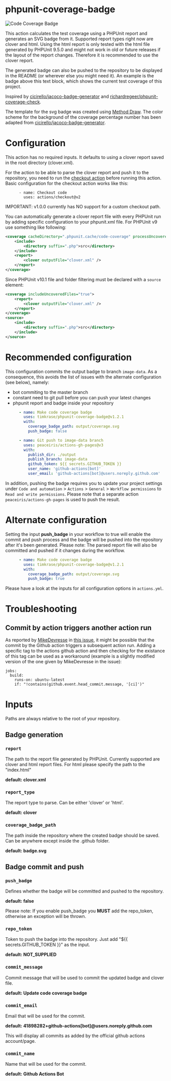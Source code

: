 # phpunit-coverage-badge

![Code Coverage Badge](./badge.svg) 

This action calculates the test coverage using a PHPUnit report and generates an SVG badge from it. Supported report types right now are clover and html. Using the html report is only tested with the html file generated by PHPUnit 9.5.0 and might not work in old or future releases if the layout of the report changes. Therefore it is recommended to use the clover report.

The generated badge can also be pushed to the repository to be displayed in the README (or wherever else you might need it).
An example is the badge above this text block, which shows the current test coverage of this project.

Inspired by [cicirello/jacoco-badge-generator](https://github.com/cicirello/jacoco-badge-generator) and [richardregeer/phpunit-coverage-check](https://github.com/richardregeer/phpunit-coverage-check).

The template for the svg badge was created using [Method Draw](http://github.com/duopixel/Method-Draw). The color scheme for the background of the coverage percentage number has been adapted from [cicirello/jacoco-badge-generator](https://github.com/cicirello/jacoco-badge-generator).

# Configuration
This action has no required inputs. It defaults to using a clover report saved in the root directory (clover.xml). 

For the action to be able to parse the clover report and push it to the repository, you need to run the [checkout action](https://github.com/actions/checkout) before running this action.
Basic configuration for the checkout action works like this:
```
      - name: Checkout code
        uses: actions/checkout@v2
```
IMPORTANT: v1.0.0 currently has NO support for a custom checkout path.

You can automatically generate a clover report file with every PHPUnit run by adding specific configuration to your phpunit.xml file. For PHPUnit v9 use something like following:  
```xml
<coverage cacheDirectory=".phpunit.cache/code-coverage" processUncoveredFiles="true">
    <include>
        <directory suffix=".php">src</directory>
    </include>
    <report>
        <clover outputFile="clover.xml" />
    </report>
</coverage>
```
Since PHPUnit v10.1 file and folder filtering must be declared with a `source` element:  
```xml
<coverage includeUncoveredFiles="true">
    <report>
        <clover outputFile="clover.xml" />
    </report>
</coverage>
<source>
    <include>
        <directory suffix=".php">src</directory>
    </include>
</source>
```

# Recommended configuration

This configuration commits the output badge to branch `image-data`. As a consequence, this avoids the list of issues with the alternate configuration (see below), namely:

- bot commiting to the master branch
- constant need to git pull before you can push your latest changes
- phpunit report and badge inside your repository

```yml
      - name: Make code coverage badge
        uses: timkrase/phpunit-coverage-badge@v1.2.1
        with:
          coverage_badge_path: output/coverage.svg
          push_badge: false

      - name: Git push to image-data branch
        uses: peaceiris/actions-gh-pages@v3
        with:
          publish_dir: ./output
          publish_branch: image-data
          github_token: ${{ secrets.GITHUB_TOKEN }}
          user_name: 'github-actions[bot]'
          user_email: 'github-actions[bot]@users.noreply.github.com'
```

In addition, pushing the badge requires you to update your project settings under `Code and automation` > `Actions` > `General` > `Workflow permissions` to `Read and write permissions`. Please note that a separate action `peaceiris/actions-gh-pages` is used to push the result.

# Alternate configuration

Setting the input **push_badge** in your workflow to true will enable the commit and push process and the badge will be pushed into the repository after it's been generated. Please note: The parsed report file will also be committed and pushed if it changes during the workflow.

```yml
      - name: Make code coverage badge
        uses: timkrase/phpunit-coverage-badge@v1.2.1
        with:
          coverage_badge_path: output/coverage.svg
          push_badge: true
```

Please have a look at the inputs for all configuration options in `actions.yml`.

# Troubleshooting

## Commit by action triggers another action run
As reported by [MikeDevresse](https://github.com/MikeDevresse) in [this issue](https://github.com/timkrase/phpunit-coverage-badge/issues/7), it might be possible that the commit by the Github action triggers a subsequent action run. Adding a specific tag to the actions github action and then checking for the existance of this tag can be used as a workaround (example is a slightly modified version of the one given by MikeDevresse in the issue):
```
jobs:
  build:
    runs-on: ubuntu-latest
    if: "!contains(github.event.head_commit.message, '[ci]')"
```

# Inputs

Paths are always relative to the root of your repository.

## Badge generation
### `report`
The path to the report file generated by PHPUnit. Currently supported are clover and html report files. For html please specify the path to the "index.html"

**default: clover.xml**

### `report_type`
The report type to parse. Can be either 'clover' or 'html'.

**default: clover**

### `coverage_badge_path`
The path inside the repository where the created badge should be saved. Can be anywhere except inside the .github folder.

**default: badge.svg**

## Badge commit and push

### `push_badge`
Defines whether the badge will be committed and pushed to the repository.

**default: false**

Please note: If you enable push_badge you **MUST** add the repo_token, otherwise an exception will be thrown.

### `repo_token`
Token to push the badge into the repository. Just add "${{ secrets.GITHUB_TOKEN }}" as the input.

**default: NOT_SUPPLIED**

### `commit_message`
Commit message that will be used to commit the updated badge and clover file.

**default: Update code coverage badge**

### `commit_email`
Email that will be used for the commit.

**default: 41898282+github-actions[bot]@users.noreply.github.com**

This will display all commits as added by the official github actions account/page.

### `commit_name`
Name that will be used for the commit.

**default: Github Actions Bot**

